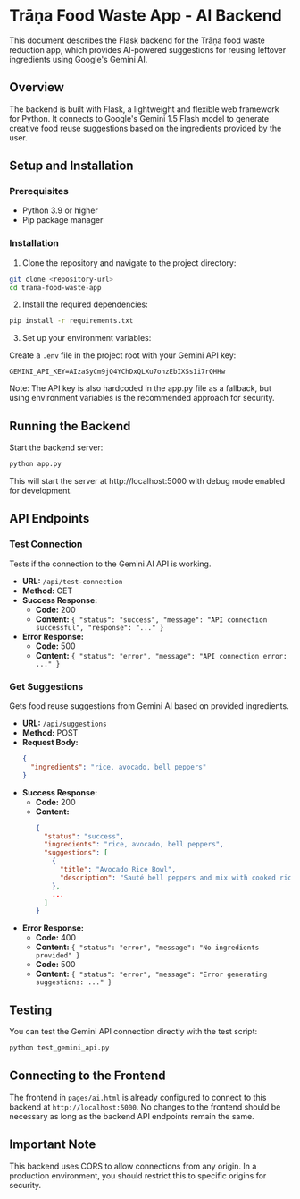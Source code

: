 # Trāṇa Food Waste App - AI Backend

This document describes the Flask backend for the Trāṇa food waste reduction app, which provides AI-powered suggestions for reusing leftover ingredients using Google's Gemini AI.

## Overview

The backend is built with Flask, a lightweight and flexible web framework for Python. It connects to Google's Gemini 1.5 Flash model to generate creative food reuse suggestions based on the ingredients provided by the user.

## Setup and Installation

### Prerequisites

- Python 3.9 or higher
- Pip package manager

### Installation

1. Clone the repository and navigate to the project directory:

```bash
git clone <repository-url>
cd trana-food-waste-app
```

2. Install the required dependencies:

```bash
pip install -r requirements.txt
```

3. Set up your environment variables:

Create a `.env` file in the project root with your Gemini API key:

```
GEMINI_API_KEY=AIzaSyCm9jQ4YChDxQLXu7onzEbIXSs1i7rQHHw
```

Note: The API key is also hardcoded in the app.py file as a fallback, but using environment variables is the recommended approach for security.

## Running the Backend

Start the backend server:

```bash
python app.py
```

This will start the server at http://localhost:5000 with debug mode enabled for development.

## API Endpoints

### Test Connection

Tests if the connection to the Gemini AI API is working.

- **URL:** `/api/test-connection`
- **Method:** GET
- **Success Response:**
  - **Code:** 200
  - **Content:** `{ "status": "success", "message": "API connection successful", "response": "..." }`
- **Error Response:**
  - **Code:** 500
  - **Content:** `{ "status": "error", "message": "API connection error: ..." }`

### Get Suggestions

Gets food reuse suggestions from Gemini AI based on provided ingredients.

- **URL:** `/api/suggestions`
- **Method:** POST
- **Request Body:**
  ```json
  {
    "ingredients": "rice, avocado, bell peppers"
  }
  ```
- **Success Response:**
  - **Code:** 200
  - **Content:** 
    ```json
    {
      "status": "success",
      "ingredients": "rice, avocado, bell peppers",
      "suggestions": [
        {
          "title": "Avocado Rice Bowl",
          "description": "Sauté bell peppers and mix with cooked rice. Top with sliced avocado, a squeeze of lime, and a sprinkle of salt for a quick and nutritious meal."
        },
        ...
      ]
    }
    ```
- **Error Response:**
  - **Code:** 400
  - **Content:** `{ "status": "error", "message": "No ingredients provided" }`
  - **Code:** 500
  - **Content:** `{ "status": "error", "message": "Error generating suggestions: ..." }`

## Testing

You can test the Gemini API connection directly with the test script:

```bash
python test_gemini_api.py
```

## Connecting to the Frontend

The frontend in `pages/ai.html` is already configured to connect to this backend at `http://localhost:5000`. No changes to the frontend should be necessary as long as the backend API endpoints remain the same.

## Important Note

This backend uses CORS to allow connections from any origin. In a production environment, you should restrict this to specific origins for security. 